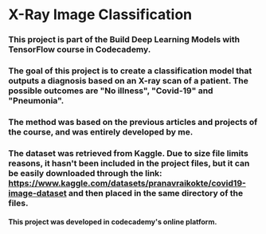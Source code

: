 # X-Ray Image Classification


### This project is part of the Build Deep Learning Models with TensorFlow course in Codecademy.
### The goal of this project is to create a classification model that outputs a diagnosis based on an X-ray scan of a patient. The possible outcomes are "No illness", "Covid-19" and "Pneumonia". 
### The method was based on the previous articles and projects of the course, and was entirely developed by me.
### The dataset was retrieved from Kaggle. Due to size file limits reasons, it hasn't been included in the project files, but it can be easily downloaded through the link: https://www.kaggle.com/datasets/pranavraikokte/covid19-image-dataset and then placed in the same directory of the files. 

#### This project was developed in codecademy's online platform.

